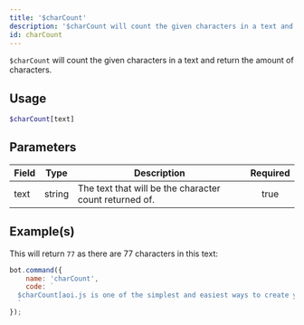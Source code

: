 ```yaml
---
title: '$charCount'
description: '$charCount will count the given characters in a text and return the amount of characters.'
id: charCount
---
```


`$charCount` will count the given characters in a text and return the amount of characters.

## Usage

```php
$charCount[text]
```

## Parameters

| Field | Type   | Description                                            | Required |
| ----- | ------ | ------------------------------------------------------ |:--------:|
| text  | string | The text that will be the character count returned of. |   true   |

## Example(s)

This will return `77` as there are 77 characters in this text:

```javascript
bot.command({
    name: 'charCount',
    code: `
  $charCount[aoi.js is one of the simplest and easiest ways to create your own Discord Bot]
  `
});
```
